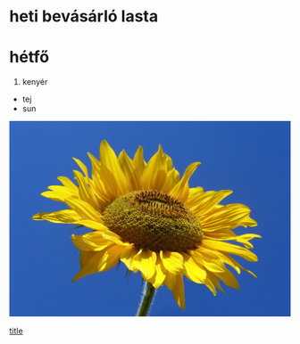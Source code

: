 # heti bevásárló lasta
# hétfő
1. kenyér
- tej
- sun


![alt text](sunflower.jpg)

[title](https://www.youtube.com)